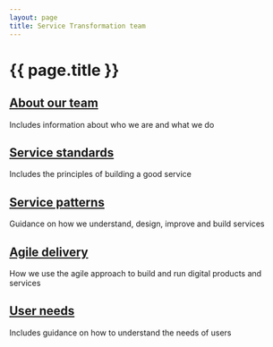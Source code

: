 ```yaml
---
layout: page
title: Service Transformation team
---
```


# {{ page.title }}

<div class="previews">
  <div class="preview">
    <h2 class="sub-section-heading"><a href="/essex-service-transformation-playbook/Service-Transformation-team/About-our-team">About our team</a></h2>
    <p>Includes information about who we are and what we do</p>
  </div>
  <div class="preview">
    <h2 class="sub-section-heading"><a href="/essex-service-transformation-playbook/Service-Transformation-team/Service-standards">Service standards</a></h2>
    <p>Includes the principles of building a good service</p>
  </div>
  <div class="preview">
    <h2 class="sub-section-heading"><a href="/essex-service-transformation-playbook/Service-Transformation-team/Service-patterns">Service patterns</a></h2>
    <p>Guidance on how we understand, design, improve and build services</p>
  </div>
  <div class="preview">
    <h2 class="sub-section-heading"><a href="/essex-service-transformation-playbook/Service-Transformation-team/Agile-delivery">Agile delivery</a></h2>
    <p>How we use the agile approach to build and run digital products and services</p>
  </div>
    <div class="preview">
    <h2 class="sub-section-heading"><a href="/essex-service-transformation-playbook/Service-Transformation-team/User-need">User needs</a></h2>
    <p>Includes guidance on how to understand the needs of users</p>
  </div>
</div>